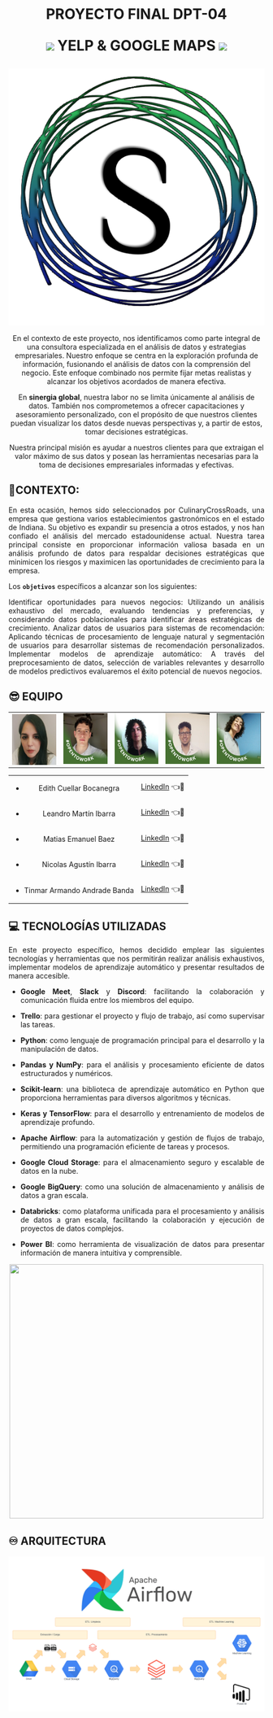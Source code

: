 <div align="center">
<h1>
PROYECTO FINAL DPT-04
</br>

<img src="https://upload.wikimedia.org/wikipedia/commons/thumb/a/ad/Yelp_Logo.svg/2560px-Yelp_Logo.svg.png"  height="25"> YELP & GOOGLE MAPS <img src="https://upload.wikimedia.org/wikipedia/commons/thumb/b/bd/Google_Maps_Logo_2020.svg/512px-Google_Maps_Logo_2020.svg.png"  height="30">
</h1>

![Logo-sinergia-global](Imagenes/SG-logo.png) 


En el contexto de este proyecto, nos identificamos como parte integral de una consultora especializada en el análisis de datos y estrategias empresariales. Nuestro enfoque se centra en la exploración profunda de información, fusionando el análisis de datos con la comprensión del negocio. Este enfoque combinado nos permite fijar metas realistas y alcanzar los objetivos acordados de manera efectiva.

En **sinergia global**, nuestra labor no se limita únicamente al análisis de datos. También nos comprometemos a ofrecer capacitaciones y asesoramiento personalizado, con el propósito de que nuestros clientes puedan visualizar los datos desde nuevas perspectivas y, a partir de estos, tomar decisiones estratégicas.

Nuestra principal misión es ayudar a nuestros clientes para que extraigan el valor máximo de sus datos y posean las herramientas necesarias para la toma de decisiones empresariales informadas y efectivas.
</div>
<div align="justify">


## 🔹CONTEXTO:
En esta ocasión, hemos sido seleccionados por CulinaryCrossRoads, una empresa que gestiona varios establecimientos gastronómicos en el estado de Indiana. Su objetivo es expandir su presencia a otros estados, y nos han confiado el análisis del mercado estadounidense actual. Nuestra tarea principal consiste en proporcionar información valiosa basada en un análisis profundo de datos para respaldar decisiones estratégicas que minimicen los riesgos y maximicen las oportunidades de crecimiento para la empresa.

Los **`objetivos`** específicos a alcanzar son los siguientes:

Identificar oportunidades para nuevos negocios: Utilizando un análisis exhaustivo del mercado, evaluando tendencias y preferencias, y considerando datos poblacionales para identificar áreas estratégicas de crecimiento.
Analizar datos de usuarios para sistemas de recomendación: Aplicando técnicas de procesamiento de lenguaje natural y segmentación de usuarios para desarrollar sistemas de recomendación personalizados.
Implementar modelos de aprendizaje automático: A través del preprocesamiento de datos, selección de variables relevantes y desarrollo de modelos predictivos evaluaremos el éxito potencial de nuevos negocios.

## 😎 EQUIPO

<div style="text-align: center;">
<table align="center">
<tr>
<td> <img src="Imagenes/Edith.jpg" width="100" height="100" align="center" /> </td>
<td> <img src="Imagenes/Leandro.jpg" width="100" height="100" /> </td>
<td> <img src="Imagenes/Matias.png" width="100" height="100" /> </td>
<td> <img src="Imagenes/Nicolas.jpg" width="100" height="100" /> </td>
<td> <img src="Imagenes/Tinmar.jpg" width="100" height="100" /> </td>
</tr>
</table>

<table align="center">
<tr> <td> 

- Edith Cuellar Bocanegra </td> <td> [LinkedIn](https://www.linkedin.com/in/edith-cuellar-84521226/)  👈👀 </td></tr>
<tr> <td> 
  
- Leandro Martín Ibarra </td> <td> [LinkedIn](https://www.linkedin.com/in/leandro-ibarra-691030270/)  👈👀</td></tr>
<tr> <td> 

- Matias Emanuel Baez </td> <td> [LinkedIn](https://www.linkedin.com/in/matias-emanuel-baez/)  👈👀</td></tr>
<tr> <td> 

- Nicolas Agustín Ibarra </td> <td> [LinkedIn](https://www.linkedin.com/in/nicovid-ibarra/)  👈👀</td></tr>
<tr> <td> 

- Tinmar Armando Andrade Banda </td> <td> [LinkedIn](https://www.linkedin.com/in/tinmar-data-engineer/)  👈👀</td></tr>

</table>
</div>




## 💻 TECNOLOGÍAS UTILIZADAS

En este proyecto específico, hemos decidido emplear las siguientes tecnologías y herramientas que nos permitirán realizar análisis exhaustivos, implementar modelos de aprendizaje automático y presentar resultados de manera accesible.

+ **Google Meet**, **Slack** y **Discord**: facilitando la colaboración y comunicación fluida entre los miembros del equipo.
+ **Trello**: para gestionar el proyecto y flujo de trabajo, así como supervisar las tareas.

+ **Python**: como lenguaje de programación principal para el desarrollo y la manipulación de datos.
+ **Pandas y NumPy**: para el análisis y procesamiento eficiente de datos estructurados y numéricos.
+ **Scikit-learn**: una biblioteca de aprendizaje automático en Python que proporciona herramientas para diversos algoritmos y técnicas.
+ **Keras y TensorFlow**: para el desarrollo y entrenamiento de modelos de aprendizaje profundo.

+ **Apache Airflow**: para la automatización y gestión de flujos de trabajo, permitiendo una programación eficiente de tareas y procesos.
+ **Google Cloud Storage**: para el almacenamiento seguro y escalable de datos en la nube.
+ **Google BigQuery**: como una solución de almacenamiento y análisis de datos a gran escala.
+ **Databricks**: como plataforma unificada para el procesamiento y análisis de datos a gran escala, facilitando la colaboración y ejecución de proyectos de datos complejos.
+ **Power BI**: como herramienta de visualización de datos para presentar información de manera intuitiva y comprensible.

<p align="center">
  <img width="500" height="500" src="https://github.com/Tinmarian/Proyecto-Final-HENRY-Big-Data/assets/126922100/1105ed2d-ec28-4fef-8cb2-bf622e6f1061"
</p>




##  ♾️ ARQUITECTURA

![Arquitectura-utilizada](Imagenes/Arquitectura.png)


